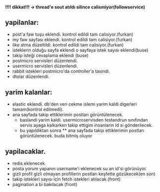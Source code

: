 #### !!!! dikkat!!! -> thread'e sout atıldı silince calismiyor(followservice)
## yapilanlar:
* post'a faw tuşu eklendi. kontrol edildi tam calisiyor.(furkan)
* my faw sayfası eklendi. kontrol edildi tam calisiyor.(furkan)
* like atma düzeltildi. kontrol edildi tam calisiyor.(furkan)
* isteklerin olduğu sayfa eklendi o sayfaya istek sayısı eklendi(buse)
* takip isteği cevaplama eklendi (buse)
* postmicro servisleri düzenlendi.
* usermicro servisleri düzenlendi.
* rabbit istekleri postmicro'da controller'a tasindi.
* dtolar düzenlendi.


## yarim kalanlar:
* elastic eklendi. db'den veri cekme islemi yarim kaldi digerleri tamam(kontrol edilmedi).
* ana sayfada takip ettiklerimin postları görüntülenecek. 
  * baslandi yarim kaldi. usermicroservisden testandrun sınıfından servis
  ayaga kalkarken takip ettigim insanlarin Id si gönderilecek.
  * bu yapıldıktan sonra ** ana sayfada takip ettiklerimin postları görüntülenecek.
  buda bitmiş oluyor



## yapilacaklar.
* redis eklenecek
* posta yorum yapanın username'i eklenecek su an id'si görünüyor.
* gizli profil gizli olmayan profillerin postları keşfette gözükecek(en son)
* takip istekleri sayısı için fetch istekleri atılacak.(front)
* pagination a bi bakılacak (front)


